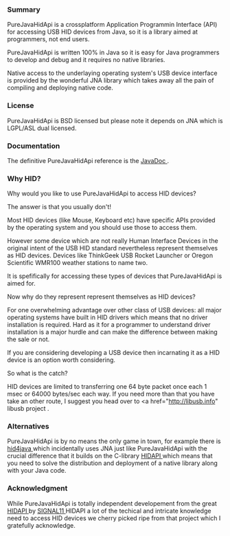 ### Summary

PureJavaHidApi is a crossplatform  Application Programmin Interface (API) for accessing USB HID devices from Java, so it is a library aimed at programmers, not end users.


PureJavaHidApi is written 100% in Java so it is easy for Java programmers to develop and debug and it requires no native libraries. 

Native access to the underlaying operating system's USB device interface is provided by the wonderful JNA library which takes away all the pain of compiling and deploying native code.

### License 

PureJavaHidApi is BSD licensed but please note it depends on JNA which is LGPL/ASL dual licensed.

### Documentation

The definitive PureJavaHidApi reference is the <a href="nyholku.github.io/purejavahidapi/index.html"> JavaDoc </a>.

### Why HID?

Why would you like to use PureJavaHidApi to access HID devices?

The answer is that you usually don't!

Most HID devices (like Mouse, Keyboard etc) have specific APIs provided by the operating system and you should use those to access them.

However some device which are not really Human Interface Devices in the original intent of the USB HID standard nevertheless represent themselves as HID devices. Devices like ThinkGeek  USB Rocket Launcher or  Oregon Scientific WMR100 weather stations to name two. 

It is spefifically for accessing these types of devices that PureJavaHidApi is aimed for.

Now why do they represent represent themselves as HID devices?

For one overwhelming advantage over other class of USB devices: all major operating systems have built in HID drivers which means that no driver installation is required. Hard as it for a programmer to understand driver installation is a major hurdle and can make the difference between making the sale or not.

If you are considering developing a USB device then incarnating it as a HID device is an option worth considering.

So what is the catch?

HID devices are limited to transferring one 64 byte packet once each 1 msec or 64000 bytes/sec each way. If you need more than that you have take an other route, I suggest you head over to <a href="http://libusb.info" libusb project </a>.

### Alternatives

PureJavaHidApi is by no means the only game in town, for example there is <a href="https://github.com/gary-rowe/hid4java"> hid4java </a> which incidentally uses JNA just like PureJavaHidApi with the crucial difference that it builds on the  C-library <a href="https://github.com/signal11/hidapi"> HIDAPI </a> which means that you need to solve the distribution and deployment of a native library along with your Java code.


### Acknowledgment 

While PureJavaHidApi is totally independent developement from the great <a href="https://github.com/signal11/hidapi"> HIDAPI </a>  by <a href="http://www.signal11.us"> SIGNAL11 </a> HIDAPI a lot of the techical and intricate knowledge need to access HID devices we cherry picked ripe from that project which I gratefully acknowledge.







 
